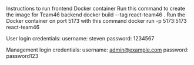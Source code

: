 Instructions to run frontend Docker container
Run this command to create the image for Team46 backend
docker build --tag react-team46 .
Run the Docker container on port 5173 with this command
docker run -p 5173:5173 react-team46

User login credentials:
username: steven
password: 1234567

Management login credentials:
username: admin@example.com
password: password123
